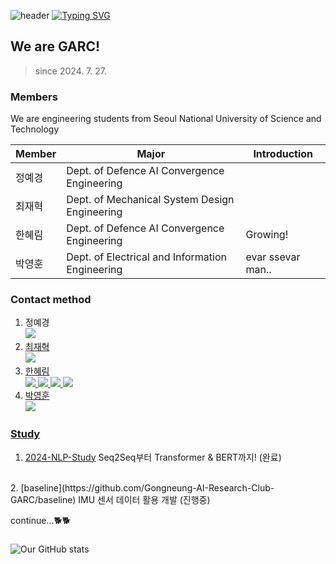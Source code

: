![header](https://capsule-render.vercel.app/api?type=waving&color=0A66C2&height=100&section=header&text=capsule%20render&fontSize=0)
[![Typing SVG](https://readme-typing-svg.demolab.com?font=Fira+Code&pause=1000&width=435&lines=We+are+GARC!%F0%9F%96%A5%EF%B8%8F)](https://git.io/typing-svg)

## We are GARC!
> since 2024. 7. 27.

### Members
We are engineering students from Seoul National University of Science and Technology

| Member | Major | Introduction |
| ------ | ------ | ------ | 
| 정예경 | Dept. of Defence AI Convergence Engineering | |
| 최재혁 | Dept. of Mechanical System Design Engineering | |
| 한혜림 | Dept. of Defence AI Convergence Engineering | Growing! |
| 박영훈 | Dept. of Electrical and Information Engineering | evar ssevar man.. |

### Contact method
1. 정예경
</br><a href="https://github.com/AKJ457"><img src="https://img.shields.io/badge/GitHub-181717?style=flat&logo=GitHub&logoColor=white"/> 
2. 최재혁
</br><a href="https://github.com/hicjh00"><img src="https://img.shields.io/badge/GitHub-181717?style=flat&logo=GitHub&logoColor=white"/>
3. 한혜림
</br><a href="https://www.linkedin.com/in/hanhyerim/"><img src="https://img.shields.io/badge/Linkedin-0A66C2?style=flat&logo=Linkedin&logoColor=white"/> 
<a href="https://github.com/hyeeee14"><img src="https://img.shields.io/badge/GitHub-181717?style=flat&logo=GitHub&logoColor=white"/>
<a href="https://scholar.google.com/citations?user=XyPpek4AAAAJ&hl=ko"><img src="https://img.shields.io/badge/Google Scholar-4285F4?style=flat&logo=Google Scholar&logoColor=white"/>
<a href="https://www.instagram.com/tteokhyerim"><img src="https://img.shields.io/badge/Instagram-E4405F?style=flat&logo=Instagram&logoColor=white"/>
4. 박영훈
</br><a href="https://github.com/robot-is-my-life"><img src="https://img.shields.io/badge/GitHub-181717?style=flat&logo=GitHub&logoColor=white"/>

### Study
1. [2024-NLP-Study](https://github.com/Gongneung-AI-Research-Club-GARC/2024-NLP-Study)
Seq2Seq부터 Transformer & BERT까지! (완료)
</br>
2. [baseline](https://github.com/Gongneung-AI-Research-Club-GARC/baseline)
IMU 센서 데이터 활용 개발 (진행중)

continue...🐕🐕

### 
![Our GitHub stats](https://github-readme-stats.vercel.app/api?username=Gongneung-AI-Research-Club-GARC&show_icons=true&theme=transparent)

